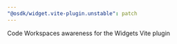 ```yaml
---
"@osdk/widget.vite-plugin.unstable": patch
---
```


Code Workspaces awareness for the Widgets Vite plugin
